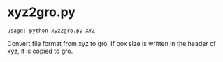 # xyz2gro.py
```
usage: python xyz2gro.py XYZ
```
Convert file format from xyz to gro.
If box size is written in the header of xyz, it is copied to gro.
